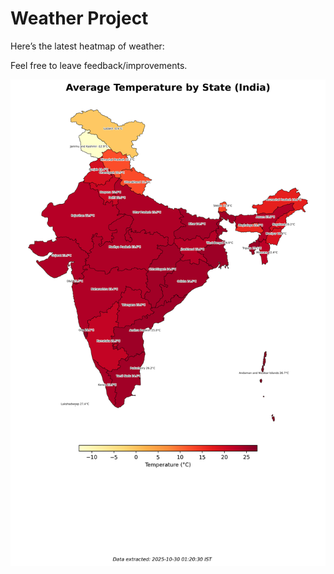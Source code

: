 # Weather Project

Here’s the latest heatmap of weather:

Feel free to leave feedback/improvements.

![India Heatmap](docs/assets/india_heatmap.png?v=027008)
